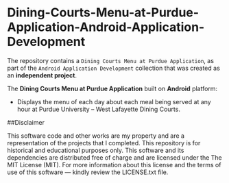 # Dining-Courts-Menu-at-Purdue-Application-Android-Application-Development
The repository contains a `Dining Courts Menu at Purdue Application`, as part of the `Android Application Development` collection that was created as an **independent project**.

The **Dining Courts Menu at Purdue Application** built on **Android** platform:
* Displays the menu of each day about each meal being served at any hour at Purdue University &ndash; West Lafayette Dining Courts.

##Disclaimer

This software code and other works are my property and are a representation of the projects that I completed. This repository is for historical and educational purposes only. This software and its dependencies are distributed free of charge and are licensed under the The MIT License (MIT). For more information about this license and the terms of use of this software &mdash; kindly review the LICENSE.txt file.
